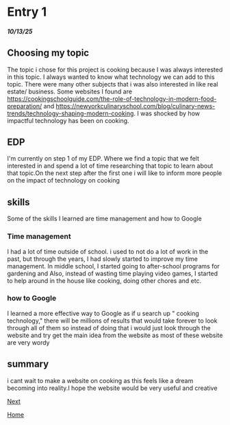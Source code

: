 # Entry 1
##### 10/13/25
##  Choosing my topic

The topic i chose for this project is cooking because I was always interested in this topic. I always wanted to know what technology we can add to this topic. There were many other subjects that i was also interested in like real estate/ business. Some websites I found are https://cookingschoolguide.com/the-role-of-technology-in-modern-food-preparation/ and https://newyorkculinaryschool.com/blog/culinary-news-trends/technology-shaping-modern-cooking. I was shocked by how impactful technology has been on cooking.

## EDP
I'm currently on step 1 of my EDP. Where we find a topic that we felt interested in and spend a lot of time researching that topic to learn about that topic.On the next step after the first one i will like to inform more people on the impact of technology on cooking


## skills
Some of the skills I learned are time management and how to Google 

### Time management 

I had a lot of time outside of school. i used to not do a lot of work in the past, but through the years, I had slowly started to improve my time management. In middle school, I started going to after-school programs for gardening and Also, instead of wasting time playing video games, I started to help around in the house like cooking, doing other chores and etc.


### how to Google
I learned a more effective way to Google as if u search up " cooking technology," there will be millions of results that would take forever to look through all of them so instead of doing that i would just look through the website and try get the main idea from the website as most of these website are very wordy

## summary 
i cant wait to make a website on cooking as this feels like a dream becoming into reality.I hope the website would be very useful and creative 

[Next](entry02.md)

[Home](../README.md)
